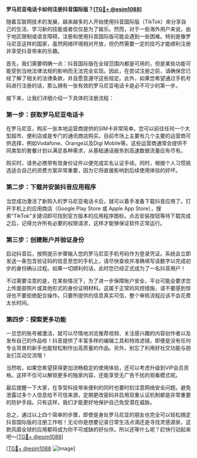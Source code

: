 **罗马尼亚电话卡如何注册抖音国际版？[[TG💪+ @esim1088](https://t.me/s/esim1088)]**

随着互联网技术的发展，越来越多的人开始使用抖音国际版（TikTok）来分享自己的生活、学习新的技能或者仅仅是为了娱乐。然而，对于一些海外用户来说，由于地区限制或语言障碍，注册和使用抖音国际版可能会遇到一些困难。特别是像罗马尼亚这样的国家，虽然网络环境相对开放，但仍然需要一定的技巧才能顺利注册并享受抖音带来的乐趣。

首先，我们需要明确一点：抖音国际版在全球范围内都是可用的，但是某些功能可能受到当地法律法规的影响而无法完全实现。因此，在尝试注册之前，请确保您已经了解了相关的法律条款，并且愿意遵守这些规定。此外，如果您希望通过手机号码进行注册的话，那么拥有一张有效的罗马尼亚电话卡是必不可少的第一步。

接下来，让我们详细介绍一下具体的注册流程：

### 第一步：获取罗马尼亚电话卡

在罗马尼亚，购买一张本地运营商提供的SIM卡非常简单。您可以前往任何一个大型超市、便利店或是专门的通讯商店购买。目前市场上主要有几个主要的运营商可供选择，例如Vodafone、Orange以及Digi Mobile等。这些运营商通常会提供不同类型的套餐计划以满足各种需求，从基础通话服务到高速数据流量应有尽有。

购买时，请务必携带有效身份证件以便完成实名认证手续。同时，根据个人习惯挑选适合自己的资费方案非常重要，因为它将直接影响到后续使用体验的好坏。

### 第二步：下载并安装抖音应用程序

当您成功激活了新购入的罗马尼亚电话卡后，就可以着手准备下载抖音应用了。打开手机上的应用商店（Google Play Store 或 Apple App Store），搜索“TikTok”关键词即可找到官方版本的应用程序图标。点击安装按钮等待下载完成之后，记得允许所有必要的权限请求，这样才能够保证软件正常运行。

### 第三步：创建账户并验证身份

启动抖音后，按照提示步骤输入您的罗马尼亚手机号码作为登录凭证。系统会立即发送一条包含验证码的信息至您的手机上，请尽快查收并准确填写该数字以完成初步的身份确认过程。如果一切顺利的话，此时您已经正式成为了一名抖音用户！

不过需要注意的是，在某些情况下，为了进一步保障账户安全，平台可能会要求您上传面部照片或其他形式的身份证明材料。这属于正常的风控措施，请不要感到惊讶也不要拒绝配合操作。只要所提供的信息真实可信，整个审核流程应该不会花费太长时间。

### 第四步：探索更多功能

一旦您的账号被激活，就可以尽情地浏览推荐视频、关注感兴趣的内容创作者以及发布自己的作品啦！抖音提供了丰富多样的编辑工具和特效滤镜，即便是没有任何专业背景的新手也能轻松制作出高质量的作品。另外，别忘了利用好社交功能与朋友们互动交流哦！

当然啦，如果您希望获得更加流畅稳定的使用体验，还可以考虑升级到VIP会员资格。这样不仅可以解锁更多的独家内容，还能享受无广告干扰的观看模式呢。

最后提醒一下大家，在享受科技带来便利的同时也要时刻注意网络安全问题。避免泄露过多个人信息给不可信来源，定期更改密码并启用双重认证机制都是非常重要的防护手段。只有这样，我们才能更好地保护自己免受潜在威胁。

总之，通过以上四个简单的步骤，即使是身处罗马尼亚的朋友也完全可以轻松搞定抖音国际版的注册工作啦！无论你是想要记录日常生活点滴还是寻找灵感源泉，这款风靡全球的应用都将成为你不可或缺的好伙伴。所以还等什么呢？赶快行动起来吧～[[TG💪+ @esim1088](https://t.me/s/esim1088)]

[[TG💪+ @esim1088](https://t.me/s/esim1088) ![Image](https://i.postimg.cc/4NQfJmqS/Snipaste-2025-05-13-00-14-12.png)]